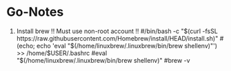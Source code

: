 # Go-Notes
1. Install brew
!! Must use non-root account !! 
#/bin/bash -c "$(curl -fsSL https://raw.githubusercontent.com/Homebrew/install/HEAD/install.sh)"
#(echo; echo 'eval "$(/home/linuxbrew/.linuxbrew/bin/brew shellenv)"') >> /home/$USER/.bashrc
#eval "$(/home/linuxbrew/.linuxbrew/bin/brew shellenv)"
#brew -v
